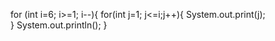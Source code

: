  for (int i=6; i>=1; i--){
            for(int j=1; j<=i;j++){
             System.out.print(j);            
            }
         System.out.println();
        }